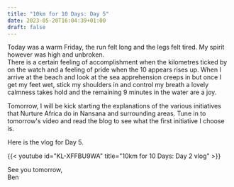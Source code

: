 ```yaml
---
title: "10km for 10 Days: Day 5"
date: 2023-05-20T16:04:39+01:00
draft: false
---
```


Today was a warm Friday, the run felt long and the legs felt tired. My spirit however was high and unbroken.  
There is a certain feeling of accomplishment when the kilometres ticked by on the watch and a feeling of pride when the 10 appears rises up. When I arrive at the beach and look at the sea apprehension creeps in but once I get my feet wet, stick my shoulders in and control my breath a lovely calmness takes hold and the remaining 9 minutes in the water are a joy.  

Tomorrow, I will be kick starting the explanations of the various initiatives that Nurture Africa do in Nansana and surrounding areas. Tune in to tomorrow's video and read the blog to see what the first initiative I choose is.

Here is the vlog for Day 5. 

{{< youtube id="KL-XFFBU9WA" title="10km for 10 Days: Day 2 vlog" >}}  

See you tomorrow,  
Ben